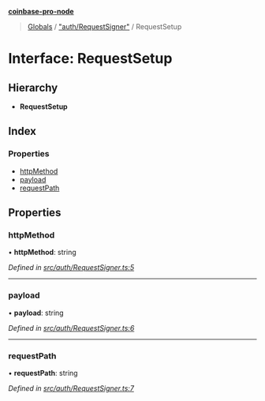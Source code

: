 **[coinbase-pro-node](../README.md)**

> [Globals](../globals.md) / ["auth/RequestSigner"](../modules/_auth_requestsigner_.md) / RequestSetup

# Interface: RequestSetup

## Hierarchy

- **RequestSetup**

## Index

### Properties

- [httpMethod](_auth_requestsigner_.requestsetup.md#httpmethod)
- [payload](_auth_requestsigner_.requestsetup.md#payload)
- [requestPath](_auth_requestsigner_.requestsetup.md#requestpath)

## Properties

### httpMethod

• **httpMethod**: string

_Defined in [src/auth/RequestSigner.ts:5](https://github.com/bennycode/coinbase-pro-node/blob/ee94ab6/src/auth/RequestSigner.ts#L5)_

---

### payload

• **payload**: string

_Defined in [src/auth/RequestSigner.ts:6](https://github.com/bennycode/coinbase-pro-node/blob/ee94ab6/src/auth/RequestSigner.ts#L6)_

---

### requestPath

• **requestPath**: string

_Defined in [src/auth/RequestSigner.ts:7](https://github.com/bennycode/coinbase-pro-node/blob/ee94ab6/src/auth/RequestSigner.ts#L7)_
